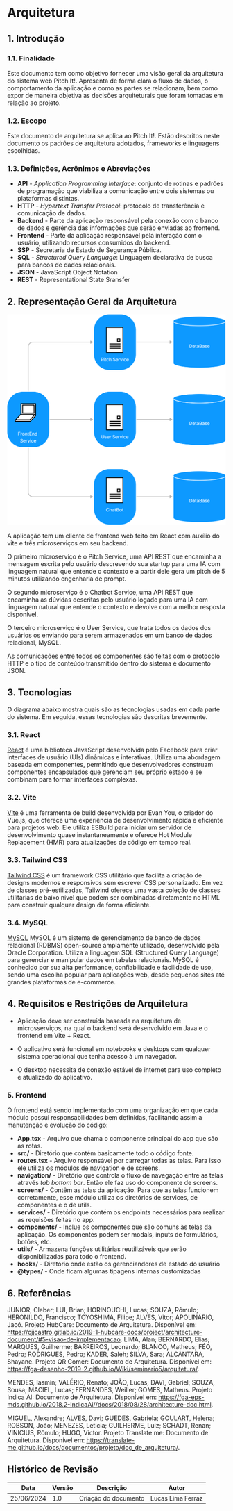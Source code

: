 # Arquitetura

## 1. Introdução

### 1.1. Finalidade

Este documento tem como objetivo fornecer uma visão geral da arquitetura do sistema web Pitch It!. Apresenta de forma clara o fluxo de dados, o comportamento da aplicação e como as partes se relacionam, bem como expor de maneira objetiva as decisões arquiteturais que foram tomadas em relação ao projeto.

### 1.2. Escopo

Este documento de arquitetura se aplica ao Pitch It!. Estão descritos neste documento os padrões de arquitetura adotados, frameworks e linguagens escolhidas.

### 1.3. Definições, Acrônimos e Abreviações

* **API** - *Application Programming Interface*: conjunto de rotinas e padrões de programação que viabiliza a comunicação entre dois sistemas ou plataformas distintas.
* **HTTP** - *Hypertext Transfer Protocol*: protocolo de transferência e comunicação de dados.
* **Backend** - Parte da aplicação responsável pela conexão com o banco de dados e gerência das informações que serão enviadas ao frontend.
* **Frontend** - Parte da aplicação responsável pela interação com o usuário, utilizando recursos consumidos do backend.
* **SSP** - Secretaria de Estado de Segurança Pública.
* **SQL** - *Structured Query Language*: Linguagem declarativa de busca para bancos de dados relacionais.
* **JSON** - JavaScript Object Notation
* **REST** - Representational State Sransfer

## 2. Representação Geral da Arquitetura

![Diagrama Geral](../../assets/assets/arquitetura.png)

A aplicação tem um cliente de frontend web feito em React com auxílio do vite e três microserviços em seu backend.

O primeiro microserviço é o Pitch Service, uma API REST que encaminha a mensagem escrita pelo usuário descrevendo sua startup para uma IA com linguagem natural que entende o contexto e a partir dele gera um pitch de 5 minutos utilizando engenharia de prompt. 

O segundo microserviço é o Chatbot Service, uma API REST que encaminha as dúvidas descritas pelo usuário logado para uma IA com linguagem natural que entende o contexto e devolve com a melhor resposta disponível.

O terceiro microserviço é o User Service, que trata todos os dados dos usuários os enviando para serem armazenados em um banco de dados relacional, MySQL.

As comunicações entre todos os componentes são feitas com o protocolo HTTP e o tipo de conteúdo transmitido dentro do sistema é documento JSON.

## 3. Tecnologias
O diagrama abaixo mostra quais são as tecnologias usadas em cada parte do sistema. Em seguida, essas tecnologias são descritas brevemente.

### 3.1. React
[React](https://reactjs.org/) é uma biblioteca JavaScript desenvolvida pelo Facebook para criar interfaces de usuário (UIs) dinâmicas e interativas. Utiliza uma abordagem baseada em componentes, permitindo que desenvolvedores construam componentes encapsulados que gerenciam seu próprio estado e se combinam para formar interfaces complexas.

### 3.2. Vite
[Vite](https://vitejs.dev/) é uma ferramenta de build desenvolvida por Evan You, o criador do Vue.js, que oferece uma experiência de desenvolvimento rápida e eficiente para projetos web. Ele utiliza ESBuild para iniciar um servidor de desenvolvimento quase instantaneamente e oferece Hot Module Replacement (HMR) para atualizações de código em tempo real.

### 3.3. Tailwind CSS
[Tailwind CSS](https://tailwindcss.com/) é um framework CSS utilitário que facilita a criação de designs modernos e responsivos sem escrever CSS personalizado. Em vez de classes pré-estilizadas, Tailwind oferece uma vasta coleção de classes utilitárias de baixo nível que podem ser combinadas diretamente no HTML para construir qualquer design de forma eficiente.

### 3.4. MySQL
[MySQL](https://mysql.com/) MySQL é um sistema de gerenciamento de banco de dados relacional (RDBMS) open-source amplamente utilizado, desenvolvido pela Oracle Corporation. Utiliza a linguagem SQL (Structured Query Language) para gerenciar e manipular dados em tabelas relacionais. MySQL é conhecido por sua alta performance, confiabilidade e facilidade de uso, sendo uma escolha popular para aplicações web, desde pequenos sites até grandes plataformas de e-commerce.


## 4. Requisitos e Restrições de Arquitetura

* Aplicação deve ser construída baseada na arquitetura de microsserviços, na qual o backend será desenvolvido em Java e o frontend em Vite + React.

* O aplicativo será funcional em notebooks e desktops com qualquer sistema operacional que tenha acesso à um navegador.

* O desktop necessita de conexão estável de internet para uso completo e atualizado do aplicativo.

### 5. Frontend

O frontend está sendo implementado com uma organização em que cada módulo possui responsabilidades bem definidas, facilitando assim a manutenção e evolução do código:

* **App.tsx** - Arquivo que chama o componente principal do app que são as rotas.
* **src/** - Diretório que contém basicamente todo o código fonte.
* **routes.tsx** - Arquivo responsável por carregar todas as telas. Para isso ele utiliza os módulos de navigation e de screens.
* **navigation/** - Diretório que controla o fluxo de navegação entre as telas através *tab bottom bar*. Então ele faz uso do componente de screens.
* **screens/** - Contêm as telas da aplicação. Para que as telas funcionem corretamente, esse módulo utiliza os diretórios de services, de componentes e o de utils.
* **services/** - Diretório que contém os endpoints necessários para realizar as requisões feitas no app.
* **components/** - Inclue os componentes que são comuns às telas da aplicação. Os componentes podem ser modals, inputs de formulários, botões, etc.
* **utils/** - Armazena funções utilitárias reutilizáveis que serão disponibilizadas para todo o frontend. 
* **hooks/** - Diretório onde estão os gerenciandores de estado do usuário
* **@types/** - Onde ficam algumas tipagens internas customizadas 


## 6. Referências

JUNIOR, Cleber; LUI, Brian; HORINOUCHI, Lucas; SOUZA, Rômulo; HERONILDO, Francisco; TOYOSHIMA, Filipe; ALVES, Vitor; APOLINÁRIO, Jacó. Projeto HubCare: Documento de Arquitetura. Disponível em: https://cjjcastro.gitlab.io/2019-1-hubcare-docs/project/architecture-document/#5-visao-de-implementacao. 
LIMA, Alan; BERNARDO, Elias; MARQUES, Guilherme; BARREIROS, Leonardo; BLANCO, Matheus; FÉO, Pedro; RODRIGUES, Pedro; KADER, Saleh; SILVA, Sara; ALCÂNTARA, Shayane. Projeto QR Comer: Documento de Arquitetura. Disponível em: https://fga-desenho-2019-2.github.io/Wiki/seminario5/arquitetura/. 

MENDES, Iasmin; VALÉRIO, Renato; JOÃO, Lucas; DAVI, Gabriel; SOUZA, Sousa; MACIEL, Lucas; FERNANDES, Weiller; GOMES, Matheus. Projeto Indica AI: Documento de Arquitetura. Disponível em: https://fga-eps-mds.github.io/2018.2-IndicaAi//docs/2018/08/28/architecture-doc.html. 

MIGUEL, Alexandre; ALVES, Davi; GUEDES, Gabriela; GOULART, Helena; ROBSON, João; MENEZES, Leticia; GUILHERME, Luiz; SCHADT, Renan; VINICIUS, Rômulo; HUGO, Victor. Projeto Translate.me: Documento de Arquitetura. Disponível em: https://translate-me.github.io/docs/documentos/projeto/doc_de_arquitetura/. 

## Histórico de Revisão

| Data | Versão| Descrição | Autor |
|----|----|----|----|
| 25/06/2024 | 1.0 | Criação do documento | Lucas Lima Ferraz |